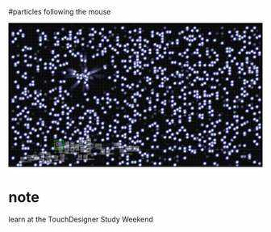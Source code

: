 #particles following the mouse

![サンプルイメージ](https://github.com/tsukasaJapan9/touchdesigner/blob/master/images/mouse_particle.jpg)

# note
learn at the TouchDesigner Study Weekend
